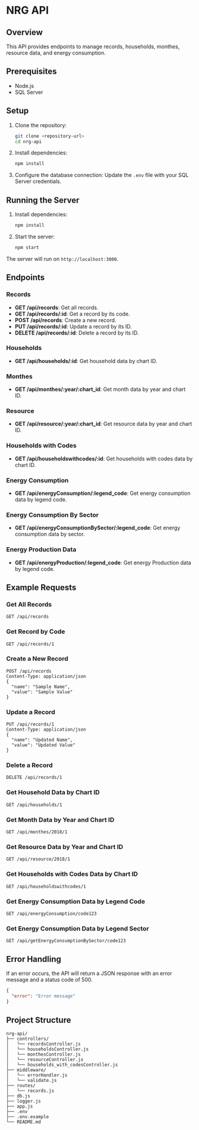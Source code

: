 # NRG API

## Overview

This API provides endpoints to manage records, households, monthes, resource data, and energy consumption.

## Prerequisites

- Node.js
- SQL Server

## Setup

1. Clone the repository:

   ```sh
   git clone <repository-url>
   cd nrg-api
   ```

2. Install dependencies:

   ```sh
   npm install
   ```

3. Configure the database connection:
   Update the `.env` file with your SQL Server credentials.

## Running the Server

1. Install dependencies:

   ```sh
   npm install
   ```

2. Start the server:
   ```sh
   npm start
   ```

The server will run on `http://localhost:3000`.

## Endpoints

### Records

- **GET /api/records**: Get all records.
- **GET /api/records/:id**: Get a record by its code.
- **POST /api/records**: Create a new record.
- **PUT /api/records/:id**: Update a record by its ID.
- **DELETE /api/records/:id**: Delete a record by its ID.

### Households

- **GET /api/households/:id**: Get household data by chart ID.

### Monthes

- **GET /api/monthes/:year/:chart_id**: Get month data by year and chart ID.

### Resource

- **GET /api/resource/:year/:chart_id**: Get resource data by year and chart ID.

### Households with Codes

- **GET /api/householdswithcodes/:id**: Get households with codes data by chart ID.

### Energy Consumption

- **GET /api/energyConsumption/:legend_code**: Get energy consumption data by legend code.

### Energy Consumption By Sector

- **GET /api/energyConsumptionBySector/:legend_code**: Get energy consumption data by sector.

### Energy Production Data

- **GET /api/energyProduction/:legend_code**: Get energy Production data by legend code.


## Example Requests

### Get All Records

```
GET /api/records
```

### Get Record by Code

```
GET /api/records/1
```

### Create a New Record

```
POST /api/records
Content-Type: application/json
{
  "name": "Sample Name",
  "value": "Sample Value"
}
```

### Update a Record

```
PUT /api/records/1
Content-Type: application/json
{
  "name": "Updated Name",
  "value": "Updated Value"
}
```

### Delete a Record

```
DELETE /api/records/1
```

### Get Household Data by Chart ID

```
GET /api/households/1
```

### Get Month Data by Year and Chart ID

```
GET /api/monthes/2018/1
```

### Get Resource Data by Year and Chart ID

```
GET /api/resource/2018/1
```

### Get Households with Codes Data by Chart ID

```
GET /api/householdswithcodes/1
```

### Get Energy Consumption Data by Legend Code

```
GET /api/energyConsumption/code123
```

### Get Energy Consumption Data by Legend Sector

```
GET /api/getEnergyConsumptionBySector/code123
```

## Error Handling

If an error occurs, the API will return a JSON response with an error message and a status code of 500.

```json
{
  "error": "Error message"
}
```

## Project Structure

```
nrg-api/
├── controllers/
│   └── recordsController.js
│   └── householdsController.js
│   └── monthesController.js
│   └── resourceController.js
│   └── households_with_codesController.js
├── middleware/
│   └── errorHandler.js
│   └── validate.js
├── routes/
│   └── records.js
├── db.js
├── logger.js
├── app.js
├── .env
├── .env.example
└── README.md
```
